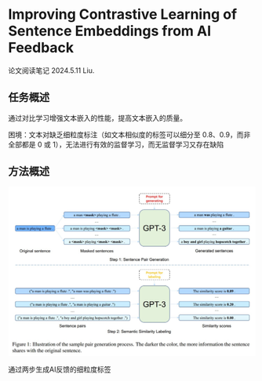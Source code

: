 # Improving Contrastive Learning of Sentence Embeddings from AI Feedback

论文阅读笔记 2024.5.11 Liu.

## 任务概述
通过对比学习增强文本嵌入的性能，提高文本嵌入的质量。

困境：文本对缺乏细粒度标注（如文本相似度的标签可以细分至 0.8、0.9，而非全部都是 0 或 1），无法进行有效的监督学习，而无监督学习又存在缺陷

## 方法概述
![](../imgs/屏幕截图%202024-05-11%20204743.jpg)

通过两步生成AI反馈的细粒度标签